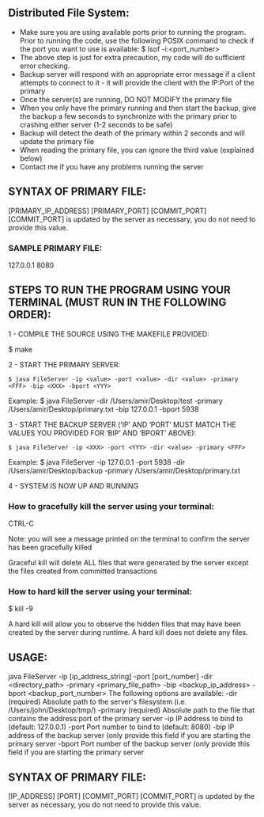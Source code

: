 ## Distributed File System: 

- Make sure you are using available ports prior to running the program. Prior to running the code, use the following POSIX command to check if the port you want to use is available: 
$ lsof -i:<port_number> 
- The above step is just for extra precaution, my code will do sufficient error checking. 
- Backup server will respond with an appropriate error message if a client attempts to connect to it - it will provide the client with the IP:Port of the primary  
- Once the server(s) are running, DO NOT MODIFY the primary file 
- When you only have the primary running and then start the backup, give the backup a few seconds to synchronize with the primary prior to crashing either server (1-2 seconds to be safe)
- Backup will detect the death of the primary within 2 seconds and will update the primary file 
- When reading the primary file, you can ignore the third value (explained below) 
- Contact me if you have any problems running the server 


## SYNTAX OF PRIMARY FILE: 
[PRIMARY_IP_ADDRESS] [PRIMARY_PORT] [COMMIT_PORT] 
[COMMIT_PORT] is updated by the server as necessary, you do not need to provide this value.

### SAMPLE PRIMARY FILE: 
127.0.0.1 8080 


## STEPS TO RUN THE PROGRAM USING YOUR TERMINAL (MUST RUN IN THE FOLLOWING ORDER): 

1 - COMPILE THE SOURCE USING THE MAKEFILE PROVIDED:

$ make 

2 - START THE PRIMARY SERVER:

	$ java FileServer -ip <value> -port <value> -dir <value> -primary <FFF> -bip <XXX> -bport <YYY>
Example: 
	$ java FileServer -dir /Users/amir/Desktop/test -primary /Users/amir/Desktop/primary.txt -bip 127.0.0.1 -bport 5938

3 - START THE BACKUP SERVER (‘IP’ AND ‘PORT’ MUST MATCH THE VALUES YOU PROVIDED FOR ‘BIP’ AND ‘BPORT’ ABOVE):

	$ java FileServer -ip <XXX> -port <YYY> -dir <value> -primary <FFF>
Example: 
	$ java FileServer -ip 127.0.0.1 -port 5938 -dir /Users/amir/Desktop/backup -primary /Users/amir/Desktop/primary.txt

4 - SYSTEM IS NOW UP AND RUNNING 


### How to gracefully kill the server using your terminal: 

CTRL-C 

Note: you will see a message printed on the terminal to confirm the server has been gracefully killed

Graceful kill will delete ALL files that were generated by the server except the files created from committed transactions 

### How to hard kill the server using your terminal: 

$ kill -9 <PID> 

A hard kill will allow you to observe the hidden files that may have been created by the server during runtime. 
A hard kill does not delete any files. 



## USAGE: 
java FileServer -ip [ip_address_string] -port [port_number] -dir <directory_path> -primary <primary_file_path> -bip <backup_ip_address> -bport <backup_port_number>
The following options are available: 
-dir 		 (required) Absolute path to the server's filesystem (i.e. /Users/john/Desktop/tmp/) 
-primary 	 (required) Absolute path to the file that contains the address:port of the primary server 
-ip 		 IP address to bind to (default: 127.0.0.1) 
-port 		 Port number to bind to (default: 8080) 
-bip 		 IP address of the backup server (only provide this field if you are starting the primary server 
-bport 		 Port number of the backup server (only provide this field if you are starting the primary server 


## SYNTAX OF PRIMARY FILE: 
[IP_ADDRESS] [PORT] [COMMIT_PORT] 
[COMMIT_PORT] is updated by the server as necessary, you do not need to provide this value.


